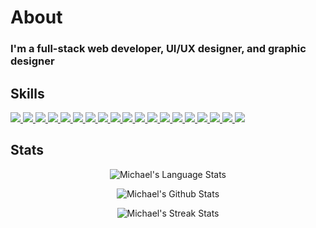 # About
<h3>I'm a full-stack web developer, UI/UX designer, and graphic designer</h3>

## Skills
<p>
  <a href="https://www.ecma-international.org/publications-and-standards/standards/ecma-262/" target="_blank">
    <img src="https://img.shields.io/badge/JavaScript-323330?style=for-the-badge&logo=javascript&logoColor=F7DF1E" />
  </a>
  <a href="https://www.python.org" target="_blank">
    <img src="https://img.shields.io/badge/Python-3776AB?style=for-the-badge&logo=python&logoColor=FFD845" />
  </a>
  <a href="https://www.w3.org/Style/CSS/Overview.en.html" target="_blank">
    <img src="https://img.shields.io/badge/CSS3-3D8FC6?style=for-the-badge&logo=css3&logoColor=white" />
  </a>
  <a href="https://html.spec.whatwg.org/multipage/" target="_blank">
    <img src="https://img.shields.io/badge/HTML5-E54D26?style=for-the-badge&logo=html5&logoColor=white" />
  </a>

  <!-- Frameworks -->
  <a href="https://nodejs.org/en/" taret="_blank">
    <img src="https://img.shields.io/badge/Node.js-83CD29?style=for-the-badge&logo=nodedotjs&logoColor=white" />
  </a>
  <a href="https://www.npmjs.com/" target="_blank">
    <img src="https://img.shields.io/badge/npm-CB3837?style=for-the-badge&logo=npm&logoColor=white" />
  </a>
  <a href="https://reactjs.org/" target="_blank">
    <img src="https://img.shields.io/badge/React-20232A?style=for-the-badge&logo=react&logoColor=61DAFB" />
  </a>
  <a href="https://redux.js.org/" target="_blank">
    <img src="https://img.shields.io/badge/Redux-593D88?style=for-the-badge&logo=redux&logoColor=white" />
  </a>
  <a href="http://expressjs.com/" target="_blank">
    <img src="https://img.shields.io/badge/Express.js-000000?style=for-the-badge&logo=express&logoColor=white" />
  </a>
  <a href="https://github.com/" target="_blank">
    <img src="https://img.shields.io/badge/Github-F05032?style=for-the-badge&logo=git&logoColor=white" />
  </a>
  <a href="https://www.docker.com/" target="_blank">
    <img src="https://img.shields.io/badge/Docker-2CA5E0?style=for-the-badge&logo=docker&logoColor=white" />
  </a>

  <!-- hosting -->
  <a href="https://www.heroku.com/" target="_blank">
    <img src="https://img.shields.io/badge/Heroku-430098?style=for-the-badge&logo=heroku&logoColor=white" />
  </a>
  <a href="https://aws.amazon.com/" target="_blank">
    <img src="https://img.shields.io/badge/AWS-F7A80D?style=for-the-badge&logo=amazon&logoColor=white" />
  </a>

  <!-- os -->
  <a href="https://www.microsoft.com/en-us/windows" target="_blank">
    <img src="https://img.shields.io/badge/Windows-0078D6?style=for-the-badge&logo=windows&logoColor=white" />
  </a>
  <a href="https://ubuntu.com/" target="_blank">
    <img src="https://img.shields.io/badge/Ubuntu-E95420?style=for-the-badge&logo=ubuntu&logoColor=FA6531" />
  </a>

  <!-- ide -->
  <a href="https://code.visualstudio.com/" target="_blank">
    <img src="https://img.shields.io/badge/Visual_Studio_Code-0078D4?style=for-the-badge&logo=visual%20studio%20code&logoColor=white" />
  </a>

  <!-- misc -->
  <a href="https://www.adobe.com/products/illustrator" target="_blank">
    <img src="https://img.shields.io/badge/Adobe%20Illustrator-F79500?style=for-the-badge&logo=Adobe%20Illustrator&logoColor=310000" />
  </a>
  <a href="https://www.adobe.com/products/photoshop" target="_blank">
    <img src="https://img.shields.io/badge/Adobe%20Photoshop-2FA3F7?style=for-the-badge&logo=Adobe%20Photoshop&logoColor=001D34" />
  </a>
  <a href="https://www.microsoft.com/en-us/p/windows-terminal/9n0dx20hk701" target="_blank">
    <img src="https://img.shields.io/badge/windows%20terminal-4D4D4D?style=for-the-badge&logo=windows%20terminal&logoColor=white" />
  </a>
</p>

## Stats

<p align = "center"><img align="center" src="https://github-readme-stats.vercel.app/api/top-langs?username=MCE-design&show_icons=true&locale=en&layout=compact" alt="Michael's Language Stats" /></p>

<p align = "center"><img align="center" src="https://github-readme-stats.vercel.app/api?username=MCE-Design&show_icons=true&locale=en" alt="Michael's Github Stats" /></p>

<p align = "center"><img align="center" src="https://github-readme-streak-stats.herokuapp.com/?user=MCE-Design&" alt="Michael's Streak Stats" /></p>

<!--
**MCE-Design/MCE-Design** is a ✨ _special_ ✨ repository because its `README.md` (this file) appears on your GitHub profile.

Here are some ideas to get you started:

- 🔭 I’m currently working on ...
- 🌱 I’m currently learning ...
- 👯 I’m looking to collaborate on ...
- 🤔 I’m looking for help with ...
- 💬 Ask me about ...
- 📫 How to reach me: ...
- 😄 Pronouns: ...
- ⚡ Fun fact: ...
-->


<!-- <h1 align="center">Hi 👋, I'm Steven Barnett</h1>
<h3 align="center">Full stack web developer from California</h3>

<p align="center"> Javascript | Python | React | Redux | Express | Sequelize | Flask | SQLAlchemy | Ruby on Rails | ActiveRecord </p>

<p align="center"> <img src="https://komarev.com/ghpvc/?username=stevenbarnett1&label=Profile%20views&color=0e75b6&style=flat" alt="stevenbarnett1" /> </p>

<p align="center"> <a href="https://github.com/ryo-ma/github-profile-trophy"><img src="https://github-profile-trophy.vercel.app/?username=stevenbarnett1" alt="stevenbarnett1" /></a> </p>

<h3 align="center">Connect with me:</h3>
<p align="center">
<a href="https://linkedin.com/in/steven-r-barnett" target="blank"><img align="center" src="https://raw.githubusercontent.com/rahuldkjain/github-profile-readme-generator/master/src/images/icons/Social/linked-in-alt.svg" alt="steven-r-barnett" height="30" width="40" /></a>
</p>
